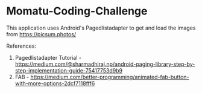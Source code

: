 # Momatu-Coding-Challenge

This application uses Android's Pagedlistadapter to get and load the images from https://picsum.photos/

References:

1. Pagedlistadapter Tutorial - https://medium.com/@sharmadhiraj.np/android-paging-library-step-by-step-implementation-guide-75417753d9b9
2. FAB - https://medium.com/better-programming/animated-fab-button-with-more-options-2dcf7118fff6
